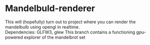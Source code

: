# Mandelbuld-renderer
This will (hopefully) turn out to project where you can render the mandelbulb using opengl in realtime.<br/>
Dependencies: GLFW3, glew
This branch contains a functioning gpu-powered explorer of the mandelbrot set
